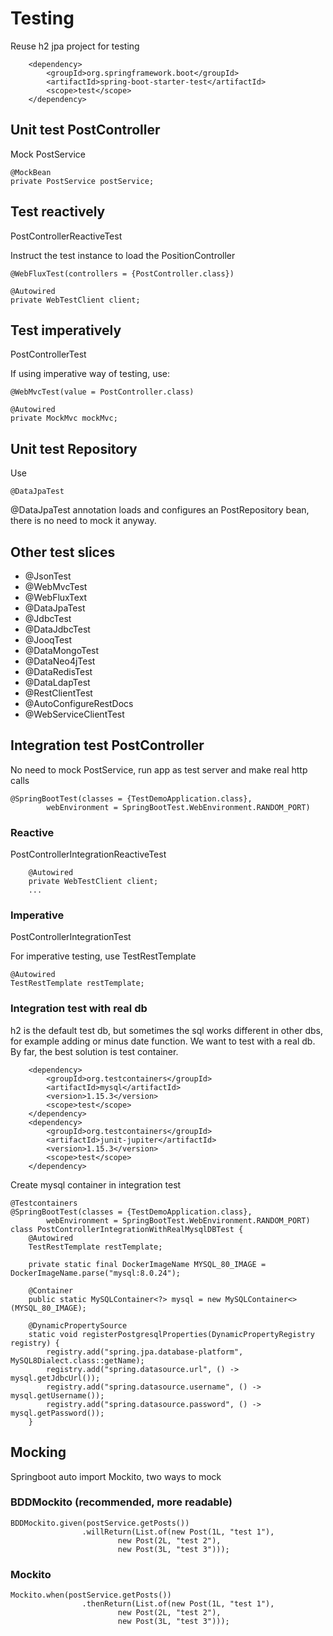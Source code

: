 # Testing
Reuse h2 jpa project for testing

        <dependency>
			<groupId>org.springframework.boot</groupId>
			<artifactId>spring-boot-starter-test</artifactId>
			<scope>test</scope>
		</dependency>

## Unit test PostController
Mock PostService
    
    @MockBean
    private PostService postService;


## Test reactively
PostControllerReactiveTest

Instruct the test instance to load the PositionController

    @WebFluxTest(controllers = {PostController.class})
    
    @Autowired
    private WebTestClient client;

## Test imperatively
PostControllerTest

If using imperative way of testing, use:

    @WebMvcTest(value = PostController.class)

    @Autowired
    private MockMvc mockMvc;

    
## Unit test Repository
Use

    @DataJpaTest
@DataJpaTest annotation loads and configures an PostRepository bean, there is no need to mock it anyway.

## Other test slices
* @JsonTest
* @WebMvcTest
* @WebFluxText
* @DataJpaTest
* @JdbcTest
* @DataJdbcTest
* @JooqTest
* @DataMongoTest
* @DataNeo4jTest
* @DataRedisTest
* @DataLdapTest
* @RestClientTest
* @AutoConfigureRestDocs
* @WebServiceClientTest

## Integration test PostController
No need to mock PostService, run app as test server and make real http calls

    @SpringBootTest(classes = {TestDemoApplication.class},
            webEnvironment = SpringBootTest.WebEnvironment.RANDOM_PORT)
    
### Reactive
PostControllerIntegrationReactiveTest

        @Autowired
        private WebTestClient client;
        ...

### Imperative
PostControllerIntegrationTest

For imperative testing, use TestRestTemplate

    @Autowired
    TestRestTemplate restTemplate;

### Integration test with real db
h2 is the default test db, but sometimes the sql works different in other dbs, for example adding or minus date function.
We want to test with a real db.
By far, the best solution is test container.

        <dependency>
            <groupId>org.testcontainers</groupId>
            <artifactId>mysql</artifactId>
            <version>1.15.3</version>
            <scope>test</scope>
        </dependency>
        <dependency>
            <groupId>org.testcontainers</groupId>
            <artifactId>junit-jupiter</artifactId>
            <version>1.15.3</version>
            <scope>test</scope>
        </dependency>

Create mysql container in integration test

    @Testcontainers
    @SpringBootTest(classes = {TestDemoApplication.class},
            webEnvironment = SpringBootTest.WebEnvironment.RANDOM_PORT)
    class PostControllerIntegrationWithRealMysqlDBTest {
        @Autowired
        TestRestTemplate restTemplate;
   
        private static final DockerImageName MYSQL_80_IMAGE = DockerImageName.parse("mysql:8.0.24");
    
        @Container
        public static MySQLContainer<?> mysql = new MySQLContainer<>(MYSQL_80_IMAGE);
    
        @DynamicPropertySource
        static void registerPostgresqlProperties(DynamicPropertyRegistry registry) {
            registry.add("spring.jpa.database-platform", MySQL8Dialect.class::getName);
            registry.add("spring.datasource.url", () -> mysql.getJdbcUrl());
            registry.add("spring.datasource.username", () -> mysql.getUsername());
            registry.add("spring.datasource.password", () -> mysql.getPassword());
        }
        
 
        
## Mocking
Springboot auto import Mockito, two ways to mock

### BDDMockito (recommended, more readable)

    BDDMockito.given(postService.getPosts())
                    .willReturn(List.of(new Post(1L, "test 1"),
                            new Post(2L, "test 2"),
                            new Post(3L, "test 3")));

### Mockito

    Mockito.when(postService.getPosts())
                    .thenReturn(List.of(new Post(1L, "test 1"),
                            new Post(2L, "test 2"),
                            new Post(3L, "test 3")));    
